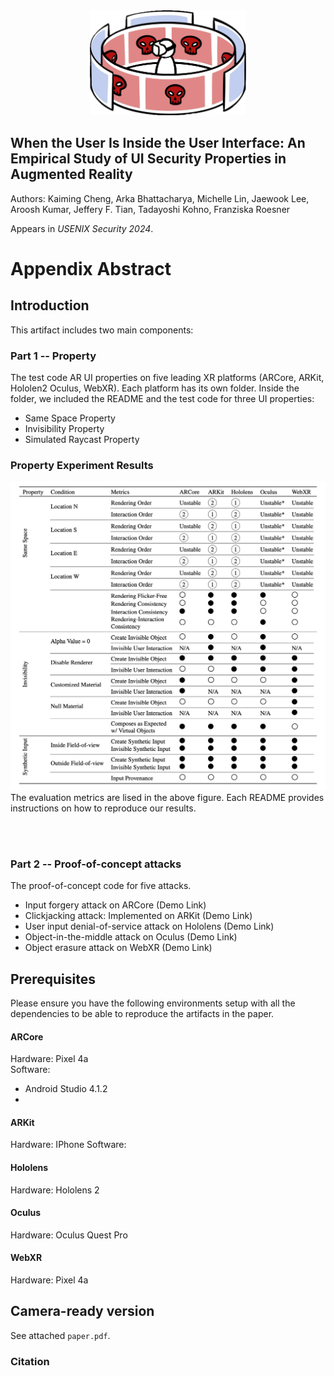 <center>
<img src="./img/logo_object.png" alt="Logo Icon" width="250" />
</center>

## When the User Is Inside the User Interface: An Empirical Study of UI Security Properties in Augmented Reality
Authors: Kaiming Cheng, Arka Bhattacharya, Michelle Lin, Jaewook Lee, Aroosh Kumar, Jeffery F. Tian, Tadayoshi Kohno, Franziska Roesner

Appears in *USENIX Security 2024*. 

# Appendix Abstract

## Introduction
This artifact includes two main components: 

### Part 1 -- Property 
The test code AR UI properties on five leading XR platforms (ARCore, ARKit, Hololen2 Oculus, WebXR). Each platform has its own folder. Inside the folder, we included the README and the test code for three UI properties:
* Same Space Property
* Invisibility Property
* Simulated Raycast Property

### Property Experiment Results 
<center>
<img src="./img/Experiment_Result.png" alt="Result" width="750" />
</center>
The evaluation metrics are lised in the above figure. Each README provides instructions on how to reproduce our results.

 </br></br>

### Part 2 -- Proof-of-concept attacks 
The proof-of-concept code for five attacks.  
* Input forgery attack on ARCore (Demo Link)
* Clickjacking attack: Implemented on ARKit (Demo Link) 
* User input denial-of-service attack on Hololens (Demo Link)
* Object-in-the-middle attack on Oculus (Demo Link)
* Object erasure attack on WebXR (Demo Link)



## Prerequisites

Please ensure you have the following environments setup with all the dependencies
to be able to reproduce the artifacts in the paper. 

#### ARCore
Hardware: Pixel 4a <br>
Software: 
* Android Studio 4.1.2
* 

#### ARKit
Hardware: IPhone 
Software: 


#### Hololens
Hardware: Hololens 2

#### Oculus
Hardware: Oculus Quest Pro

#### WebXR
Hardware: Pixel 4a <br>




## Camera-ready version
See attached `paper.pdf`.

### Citation
